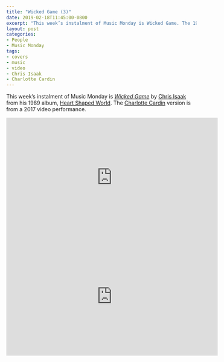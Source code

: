 ```yaml
---
title: "Wicked Game (3)"
date: 2019-02-18T11:45:00-0800
excerpt: "This week’s instalment of Music Monday is Wicked Game. The 1989 Chris Isaak original and a 2017 cover by Charlotte Cardin."
layout: post
categories:
- People
- Music Monday
tags:
- covers
- music
- video
- Chris Isaak
- Charlotte Cardin
---
```

This week’s instalment of Music Monday is [_Wicked Game_](https://en.wikipedia.org/wiki/Wicked_Game) by
[Chris Isaak](https://www.chrisisaak.com/) from his 1989 album,
[Heart Shaped World](https://en.wikipedia.org/wiki/Heart_Shaped_World_(Chris_Isaak_album)). The [Charlotte Cardin](http://www.charlottecardin.com/)
version is from a 2017 video performance.

<div class="video-container">
<iframe width="560" height="315" src="https://www.youtube.com/embed/dlJew-Dw87I" frameborder="0" allowfullscreen></iframe>
</div>

<div class="video-container">
<iframe width="560" height="315" src="https://www.youtube.com/embed/I6HeqmNoAFE" frameborder="0" allowfullscreen></iframe>
</div>
